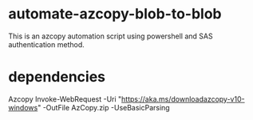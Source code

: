 # automate-azcopy-blob-to-blob
This is an azcopy automation script using powershell and SAS authentication method.

# dependencies
Azcopy
Invoke-WebRequest -Uri "https://aka.ms/downloadazcopy-v10-windows" -OutFile AzCopy.zip -UseBasicParsing